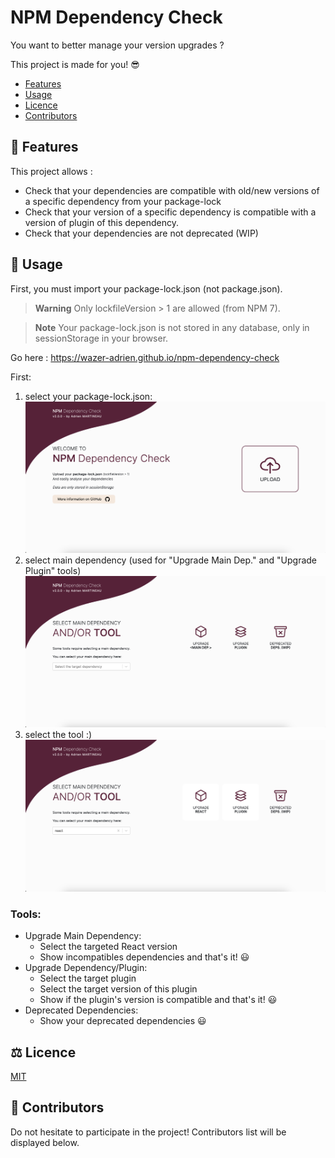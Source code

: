 # NPM Dependency Check
You want to better manage your version upgrades ?

This project is made for you! 😎

- [Features](#bookmark_tabs-features)
- [Usage](#memo-usage)
- [Licence](#balance_scale-licence)
- [Contributors](#handshake-contributors)

## :bookmark_tabs: Features
This project allows :
- Check that your dependencies are compatible with old/new versions of a specific dependency from your package-lock
- Check that your version of a specific dependency is compatible with a version of plugin of this dependency.
- Check that your dependencies are not deprecated (WIP)

## :memo: Usage
First, you must import your package-lock.json (not package.json).
> **Warning**
> Only lockfileVersion > 1 are allowed (from NPM 7).

> **Note**
> Your package-lock.json is not stored in any database, only in sessionStorage in your browser.

Go here : https://wazer-adrien.github.io/npm-dependency-check

First:
1. select your package-lock.json:
![package-lock.json](docs/home.png)
2. select main dependency (used for "Upgrade Main Dep." and "Upgrade Plugin" tools)
![Select Main Dep](docs/select-main-dep.png)
3. select the tool :)
![Tools](docs/tools.png)

### Tools:
- Upgrade Main Dependency:
  - Select the targeted React version
  - Show incompatibles dependencies and that's it! 😃
- Upgrade Dependency/Plugin:
  - Select the target plugin
  - Select the target version of this plugin
  - Show if the plugin's version is compatible and that's it! 😃
- Deprecated Dependencies:
  - Show your deprecated dependencies 😃

## :balance_scale: Licence
[MIT](LICENSE)

## :handshake: Contributors
Do not hesitate to participate in the project!
Contributors list will be displayed below.
